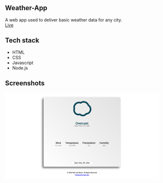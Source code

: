 
## Weather-App
A web app used to deliver basic weather data for any city.
<br />[Live](https://weather-app-dmc.herokuapp.com)

## Tech stack
* HTML
* CSS
* Javascript
* Node.js


## Screenshots
<img src="https://github.com/DMC09/Weather-App/blob/main/public/Screenshot_1.png" alt="Main" width="600"/>

